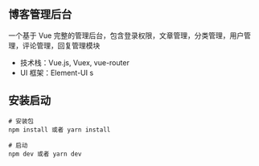 
## 博客管理后台

一个基于 Vue 完整的管理后台，包含登录权限，文章管理，分类管理，用户管理，评论管理，回复管理模块

- 技术栈：Vue.js, Vuex, vue-router
- UI 框架：Element-UI
s
## 安装启动
```
# 安装包
npm install 或者 yarn install

# 启动
npm dev 或者 yarn dev
```
